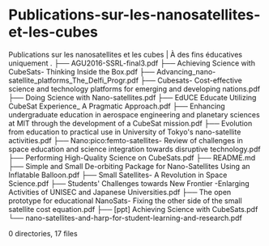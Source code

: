 # Publications-sur-les-nanosatellites-et-les-cubes
Publications sur les nanosatellites et les cubes | À des fins éducatives uniquement
.
├── AGU2016-SSRL-final3.pdf
├── Achieving  Science  with  CubeSats-  Thinking  Inside  the  Box.pdf
├── Advancing_nano-satellite_platforms_The_Delfi_Progr.pdf
├── Cubesats-  Cost-effective  science  and  technology  platforms  for  emerging  and  developing  nations.pdf
├── Doing  Science  with  Nano-satellites.pdf
├── EdUCE  Educate  Utilizing  CubeSat  Experience_  A  Pragmatic  Approach.pdf
├── Enhancing  undergraduate  education  in  aerospace  engineering  and  planetary  sciences  at  MIT  through  the  development  of  a  CubeSat  mission.pdf
├── Evolution  from  education  to  practical  use  in  University  of  Tokyo's  nano-satellite  activities.pdf
├── Nano:pico:femto-satellites-  Review  of  challenges  in  space  education  and  science  integration  towards  disruptive  technology.pdf
├── Performing  High-Quality  Science  on  CubeSats.pdf
├── README.md
├── Simple  and  Small  De-orbiting  Package  for  Nano-Satellites  Using  an  Inflatable  Balloon.pdf
├── Small  Satellites-  A  Revolution  in  Space  Science.pdf
├── Students'  Challenges  towards  New  Frontier  -Enlarging  Activities  of  UNISEC  and  Japanese  Universities.pdf
├── The  open  prototype  for  educational  NanoSats-  Fixing  the  other  side  of  the  small  satellite  cost  equation.pdf
├── [ppt]  Achieving  Science  with  CubeSats.pdf
└── nano-satellites-and-harp-for-student-learning-and-research.pdf

0 directories, 17 files
